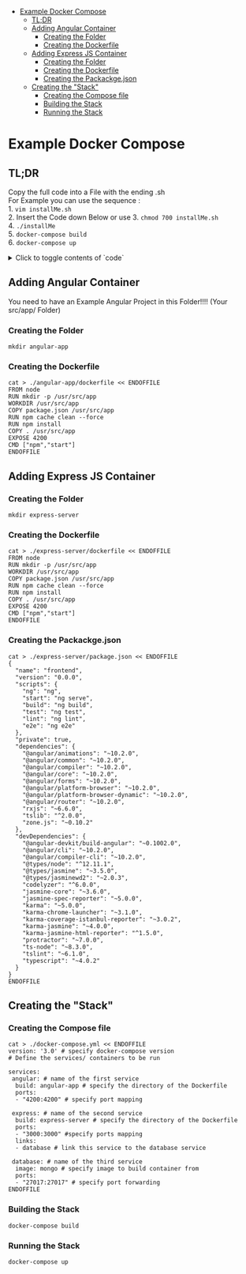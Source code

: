 - [Example Docker Compose](#example-docker-compose)
  * [TL;DR](#tl-dr)
  * [Adding Angular Container](#adding-angular-container)
    + [Creating the Folder](#creating-the-folder)
    + [Creating the Dockerfile](#creating-the-dockerfile)
  * [Adding Express JS Container](#adding-express-js-container)
    + [Creating the Folder](#creating-the-folder-1)
    + [Creating the Dockerfile](#creating-the-dockerfile-1)
    + [Creating the Packackge.json](#creating-the-packackgejson)
  * [Creating the "Stack"](#creating-the--stack-)
    + [Creating the Compose file](#creating-the-compose-file)
    + [Building the Stack](#building-the-stack)
    + [Running the Stack](#running-the-stack)

# Example Docker Compose 

## TL;DR  
Copy the full code into a File with the ending .sh  
For Example you can use the sequence :  
    1. `vim installMe.sh`  
    2. Insert the Code down Below or use 
    3. `chmod 700 installMe.sh`  
    4. `./installMe`  
    5. `docker-compose build`  
    6. `docker-compose up`  
<details>
    <summary>Click to toggle contents of `code`</summary>

    #!/bin/sh
    mkdir angular-app
    mkdir express-server
    cat > ./package.json << ENDOFFILE
    {
      "name": "frontend",
      "version": "0.0.0",
      "scripts": {
        "ng": "ng",
        "start": "ng serve",
        "build": "ng build",
        "test": "ng test",
        "lint": "ng lint",
        "e2e": "ng e2e"
      },
      "private": true,
      "dependencies": {
        "@angular/animations": "~10.2.0",
        "@angular/common": "~10.2.0",
        "@angular/compiler": "~10.2.0",
        "@angular/core": "~10.2.0",
        "@angular/forms": "~10.2.0",
        "@angular/platform-browser": "~10.2.0",
        "@angular/platform-browser-dynamic": "~10.2.0",
        "@angular/router": "~10.2.0",
        "rxjs": "~6.6.0",
        "tslib": "^2.0.0",
        "zone.js": "~0.10.2"
      },
      "devDependencies": {
        "@angular-devkit/build-angular": "~0.1002.0",
        "@angular/cli": "~10.2.0",
        "@angular/compiler-cli": "~10.2.0",
        "@types/node": "^12.11.1",
        "@types/jasmine": "~3.5.0",
        "@types/jasminewd2": "~2.0.3",
        "codelyzer": "^6.0.0",
        "jasmine-core": "~3.6.0",
        "jasmine-spec-reporter": "~5.0.0",
        "karma": "~5.0.0",
        "karma-chrome-launcher": "~3.1.0",
        "karma-coverage-istanbul-reporter": "~3.0.2",
        "karma-jasmine": "~4.0.0",
        "karma-jasmine-html-reporter": "^1.5.0",
        "protractor": "~7.0.0",
        "ts-node": "~8.3.0",
        "tslint": "~6.1.0",
        "typescript": "~4.0.2"
      }
    }
    ENDOFFILE
    #!/bin/sh
        mkdir angular-app
        mkdir express-server
    
    cp ./package.json ./angular-app
    cp ./package.json ./express-server
    
    rm package.json
    
    cat > ./angular-app/dockerfile << ENDOFFILE
    FROM node
    RUN mkdir -p /usr/src/app
    WORKDIR /usr/src/app
    COPY package.json /usr/src/app
    RUN npm cache clean --force
    RUN npm install
    COPY . /usr/src/app
    EXPOSE 4200
    CMD ["npm","start"]
    ENDOFFILE
    
    cat > ./express-server/dockerfile << ENDOFFILE
    FROM node
    RUN mkdir -p /usr/src/app
    WORKDIR /usr/src/app
    COPY package.json /usr/src/app
    RUN npm cache clean --force
    RUN npm install
    COPY . /usr/src/app
    EXPOSE 4200
    CMD ["npm","start"]
    ENDOFFILE
    
    cat > ./docker-compose.yml << ENDOFFILE
    version: '3.0' # specify docker-compose version
    # Define the services/ containers to be run
    
    services:
     angular: # name of the first service
      build: angular-app # specify the directory of the Dockerfile
      ports:
      - "4200:4200" # specify port mapping
     
     express: # name of the second service
      build: express-server # specify the directory of the Dockerfile
      ports:
      - "3000:3000" #specify ports mapping
      links:
      - database # link this service to the database service
     
     database: # name of the third service
      image: mongo # specify image to build container from
      ports:
      - "27017:27017" # specify port forwarding
    ENDOFFILE
</details>

## Adding Angular Container 
You need to have an Example Angular Project in this Folder!!!! (Your src/app/ Folder)
### Creating the Folder  
```
mkdir angular-app
```
### Creating the Dockerfile  
```
cat > ./angular-app/dockerfile << ENDOFFILE
FROM node
RUN mkdir -p /usr/src/app
WORKDIR /usr/src/app
COPY package.json /usr/src/app
RUN npm cache clean --force
RUN npm install
COPY . /usr/src/app
EXPOSE 4200
CMD ["npm","start"]
ENDOFFILE
```

## Adding Express JS Container  
### Creating the Folder  
```
mkdir express-server
```
### Creating the Dockerfile  
```
cat > ./express-server/dockerfile << ENDOFFILE
FROM node
RUN mkdir -p /usr/src/app
WORKDIR /usr/src/app
COPY package.json /usr/src/app
RUN npm cache clean --force
RUN npm install
COPY . /usr/src/app
EXPOSE 4200
CMD ["npm","start"]
ENDOFFILE
```
### Creating the Packackge.json  
```
cat > ./express-server/package.json << ENDOFFILE
{
  "name": "frontend",
  "version": "0.0.0",
  "scripts": {
    "ng": "ng",
    "start": "ng serve",
    "build": "ng build",
    "test": "ng test",
    "lint": "ng lint",
    "e2e": "ng e2e"
  },
  "private": true,
  "dependencies": {
    "@angular/animations": "~10.2.0",
    "@angular/common": "~10.2.0",
    "@angular/compiler": "~10.2.0",
    "@angular/core": "~10.2.0",
    "@angular/forms": "~10.2.0",
    "@angular/platform-browser": "~10.2.0",
    "@angular/platform-browser-dynamic": "~10.2.0",
    "@angular/router": "~10.2.0",
    "rxjs": "~6.6.0",
    "tslib": "^2.0.0",
    "zone.js": "~0.10.2"
  },
  "devDependencies": {
    "@angular-devkit/build-angular": "~0.1002.0",
    "@angular/cli": "~10.2.0",
    "@angular/compiler-cli": "~10.2.0",
    "@types/node": "^12.11.1",
    "@types/jasmine": "~3.5.0",
    "@types/jasminewd2": "~2.0.3",
    "codelyzer": "^6.0.0",
    "jasmine-core": "~3.6.0",
    "jasmine-spec-reporter": "~5.0.0",
    "karma": "~5.0.0",
    "karma-chrome-launcher": "~3.1.0",
    "karma-coverage-istanbul-reporter": "~3.0.2",
    "karma-jasmine": "~4.0.0",
    "karma-jasmine-html-reporter": "^1.5.0",
    "protractor": "~7.0.0",
    "ts-node": "~8.3.0",
    "tslint": "~6.1.0",
    "typescript": "~4.0.2"
  }
}
ENDOFFILE
```

## Creating the "Stack"  
### Creating the Compose file  
```
cat > ./docker-compose.yml << ENDOFFILE
version: '3.0' # specify docker-compose version
# Define the services/ containers to be run

services:
 angular: # name of the first service
  build: angular-app # specify the directory of the Dockerfile
  ports:
  - "4200:4200" # specify port mapping
 
 express: # name of the second service
  build: express-server # specify the directory of the Dockerfile
  ports:
  - "3000:3000" #specify ports mapping
  links:
  - database # link this service to the database service
 
 database: # name of the third service
  image: mongo # specify image to build container from
  ports:
  - "27017:27017" # specify port forwarding
ENDOFFILE
```
### Building the Stack  
``` docker-compose build  ```
### Running the Stack  
``` docker-compose up  ```
